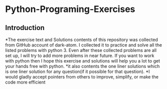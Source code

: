 # Python-Programing-Exercises

## Introduction


*The exercise text and Solutions contents of this repository was collected from GitHub account of dark-atom. I collected it to  practice and solve all the listed problems with python 3. Even after these collected problems are all set up, I will try to add more problems in near future. If you want to work with python then I hope this exercise and solutions will help you a lot to get your hands free with python.
*it also contents the one liner solutions which is one liner solution for any question(if it possible for that question).
*I would gladly accept pointers from others to improve, simplify, or make the code more efficient
